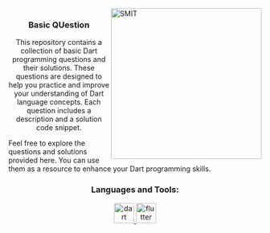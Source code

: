 
<img align="right" with="800" height="300" src="https://pps.whatsapp.net/v/t61.24694-24/339243123_607806654596340_8491670396586049786_n.jpg?ccb=11-4&oh=01_AdSsJ_90gU6sw16C_BMjLdbdV1UKCRViaE_g0uTb6wl97A&oe=64A28702" alt="SMIT">
<h3 align="center">Basic QUestion</h3>
<p align="center">This repository contains a collection of basic Dart programming questions and their solutions. These questions are designed to help you practice and improve your understanding of Dart language concepts. Each question includes a description and a solution code snippet.

Feel free to explore the questions and solutions provided here. You can use them as a resource to enhance your Dart programming skills.</p>

<h3 align="center">Languages and Tools:</h3>
<p align="center">  <a href="https://dart.dev" target="_blank" rel="noreferrer"> <img src="https://www.vectorlogo.zone/logos/dartlang/dartlang-icon.svg" alt="dart" width="40" height="40"/> </a> <a href="https://flutter.dev" target="_blank" rel="noreferrer"> <img src="https://www.vectorlogo.zone/logos/flutterio/flutterio-icon.svg" alt="flutter" width="40" height="40"/> </a> </p>

    
